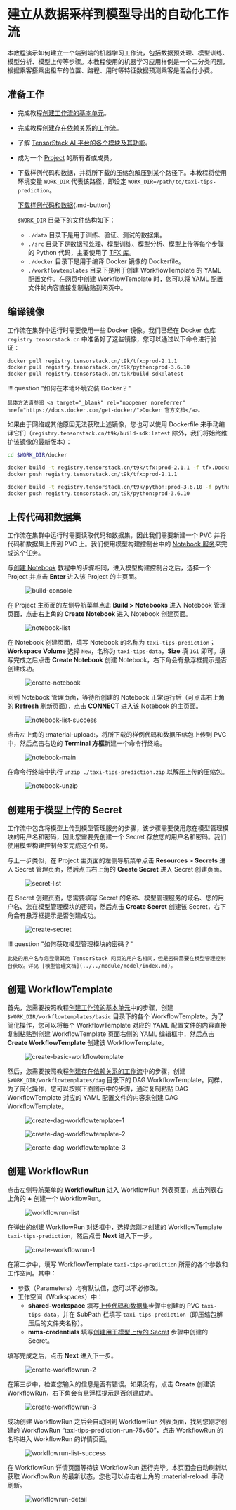 # 建立从数据采样到模型导出的自动化工作流

本教程演示如何建立一个端到端的机器学习工作流，包括数据预处理、模型训练、模型分析、模型上传等步骤。本教程使用的机器学习应用样例是一个二分类问题，根据乘客搭乘出租车的位置、路程、用时等特征数据预测乘客是否会付小费。

## 准备工作

* 完成教程[创建工作流的基本单元](./create-basic-unit-of-workflow.md)。
* 完成教程[创建存在依赖关系的工作流](./create-workflow-including-dependencies.md)。
* 了解 [TensorStack AI 平台的各个模块及其功能](../../product-introduction/overview.md)。
* 成为一个 [Project](../../module/security/index.md#project) 的所有者或成员。
* 下载样例代码和数据，并将所下载的压缩包解压到某个路径下。本教程将使用环境变量 `WORK_DIR` 代表该路径，即设定 `WORK_DIR=/path/to/taxi-tips-prediction`。

    [下载样例代码和数据](../assets/tasks/build-automatic-workflow/build-automatic-workflow-from-data-sampling-to-model-exporting/taxi-tips-prediction.zip){.md-button}

    `$WORK_DIR` 目录下的文件结构如下：

    * `./data` 目录下是用于训练、验证、测试的数据集。
    * `./src` 目录下是数据预处理、模型训练、模型分析、模型上传等每个步骤的 Python 代码，主要使用了 <a target="_blank" rel="noopener noreferrer" href="https://www.tensorflow.org/tfx">TFX 库</a>。
    * `./docker` 目录下是用于编译 Docker 镜像的 Dockerfile。
    * `./workflowtemplates` 目录下是用于创建 WorkflowTemplate 的 YAML 配置文件。在网页中创建 WorkflowTemplate 时，您可以将 YAML 配置文件的内容直接复制粘贴到网页中。


## 编译镜像

工作流在集群中运行时需要使用一些 Docker 镜像。我们已经在 Docker 仓库 `registry.tensorstack.cn` 中准备好了这些镜像，您可以通过以下命令进行验证：

```bash
docker pull registry.tensorstack.cn/t9k/tfx:prod-2.1.1
docker pull registry.tensorstack.cn/t9k/python:prod-3.6.10
docker pull registry.tensorstack.cn/t9k/build-sdk:latest
```

!!! question "如何在本地环境安装 Docker？"

    具体方法请参阅 <a target="_blank" rel="noopener noreferrer" href="https://docs.docker.com/get-docker/">Docker 官方文档</a>。

如果由于网络或其他原因无法获取上述镜像，您也可以使用 Dockerfile 来手动编译它们（`registry.tensorstack.cn/t9k/build-sdk:latest` 除外，我们将始终维护该镜像的最新版本）：

```bash
cd $WORK_DIR/docker

docker build -t registry.tensorstack.cn/t9k/tfx:prod-2.1.1 -f tfx.Dockerfile .
docker push registry.tensorstack.cn/t9k/tfx:prod-2.1.1

docker build -t registry.tensorstack.cn/t9k/python:prod-3.6.10 -f python3.Dockerfile .
docker push registry.tensorstack.cn/t9k/python:prod-3.6.10
```


## 上传代码和数据集

工作流在集群中运行时需要读取代码和数据集，因此我们需要新建一个 PVC 并将代码和数据集上传到 PVC 上。我们使用模型构建控制台中的 [Notebook 服务](../../module/building/notebook.md)来完成这个任务。

与[创建 Notebook](../develop-and-test-model/create-notebook.md) 教程中的步骤相同，进入模型构建控制台之后，选择一个 Project 并点击 **Enter** 进入该 Project 的主页面。

<figure class="screenshot">
  <img alt="build-console" src="../assets/tasks/build-automatic-workflow/build-automatic-workflow-from-data-sampling-to-model-exporting/building.png" class="screenshot"/>
</figure>

在 Project 主页面的左侧导航菜单点击 **Build&nbsp;> Notebooks** 进入 Notebook 管理页面，点击右上角的 **Create Notebook** 进入 Notebook 创建页面。

<figure class="screenshot">
  <img alt="notebook-list" src="../assets/tasks/build-automatic-workflow/build-automatic-workflow-from-data-sampling-to-model-exporting/notebook-list.png" class="screenshot"/>
</figure>

在 Notebook 创建页面，填写 Notebook 的名称为 `taxi-tips-prediction`；**Workspace Volume** 选择 `New`，名称为 `taxi-tips-data`，**Size** 填 `1Gi` 即可。填写完成之后点击 **Create Notebook** 创建 Notebook，右下角会有悬浮框提示是否创建成功。

<figure class="screenshot">
  <img alt="create-notebook" src="../assets/tasks/build-automatic-workflow/build-automatic-workflow-from-data-sampling-to-model-exporting/create-notebook.png" class="screenshot"/>
</figure>

回到 Notebook 管理页面，等待所创建的 Notebook 正常运行后（可点击右上角的 **Refresh** 刷新页面），点击 **CONNECT** 进入该 Notebook 的主页面。

<figure class="screenshot">
  <img alt="notebook-list-success" src="../assets/tasks/build-automatic-workflow/build-automatic-workflow-from-data-sampling-to-model-exporting/notebook-list-success.png" class="screenshot"/>
</figure>

点击左上角的 :material-upload:，将所下载的样例代码和数据压缩包上传到 PVC 中，然后点击右边的 **Terminal 方框**新建一个命令行终端。

<figure class="screenshot">
  <img alt="notebook-main" src="../assets/tasks/build-automatic-workflow/build-automatic-workflow-from-data-sampling-to-model-exporting/notebook-main.png" class="screenshot"/>
</figure>

在命令行终端中执行 `unzip ./taxi-tips-prediction.zip` 以解压上传的压缩包。

<figure class="screenshot">
  <img alt="notebook-unzip" src="../assets/tasks/build-automatic-workflow/build-automatic-workflow-from-data-sampling-to-model-exporting/notebook-unzip.png" class="screenshot"/>
</figure>


## 创建用于模型上传的 Secret

工作流中包含将模型上传到模型管理服务的步骤，该步骤需要使用您在模型管理模块的用户名和密码，因此您需要先创建一个 Secret 存放您的用户名和密码。我们使用模型构建控制台来完成这个任务。

与上一步类似，在 Project 主页面的左侧导航菜单点击 **Resources&nbsp;> Secrets** 进入 Secret 管理页面，然后点击右上角的 **Create Secret** 进入 Secret 创建页面。

<figure class="screenshot">
  <img alt="secret-list" src="../assets/tasks/build-automatic-workflow/build-automatic-workflow-from-data-sampling-to-model-exporting/secret-list.png" class="screenshot"/>
</figure>

在 Secret 创建页面，您需要填写 Secret 的名称、模型管理服务的域名、您的用户名、您在模型管理模块的密码，然后点击 **Create Secret** 创建该 Secret，右下角会有悬浮框提示是否创建成功。

<figure class="screenshot">
  <img alt="create-secret" src="../assets/tasks/build-automatic-workflow/build-automatic-workflow-from-data-sampling-to-model-exporting/create-secret.png" class="screenshot"/>
</figure>

!!! question "如何获取模型管理模块的密码？"

    此处的用户名与您登录其他 TensorStack 网页的用户名相同，但是密码需要在模型管理控制台获取。详见 [模型管理文档](../../module/model/index.md)。


## 创建 WorkflowTemplate

首先，您需要按照教程[创建工作流的基本单元](./create-basic-unit-of-workflow.md)中的步骤，创建 `$WORK_DIR/workflowtemplates/basic` 目录下的各个 WorkflowTemplate。为了简化操作，您可以将每个 WorkflowTemplate 对应的 YAML 配置文件的内容直接复制粘贴到创建 WorkflowTemplate 页面右侧的 YAML 编辑框中，然后点击 **Create WorkflowTemplate** 创建该 WorkflowTemplate。

<figure class="screenshot">
  <img alt="create-basic-workflowtemplate" src="../assets/tasks/build-automatic-workflow/build-automatic-workflow-from-data-sampling-to-model-exporting/create-basic-workflowtemplate.png" class="screenshot"/>
</figure>

然后，您需要按照教程[创建存在依赖关系的工作流](./create-workflow-including-dependencies.md)中的步骤，创建 `$WORK_DIR/workflowtemplates/dag` 目录下的 DAG WorkflowTemplate。同样，为了简化操作，您可以按照下面图示中的步骤，通过复制粘贴 DAG WorkflowTemplate 对应的 YAML 配置文件的内容来创建 DAG WorkflowTemplate。

<figure class="screenshot">
  <img alt="create-dag-workflowtemplate-1" src="../assets/tasks/build-automatic-workflow/build-automatic-workflow-from-data-sampling-to-model-exporting/create-dag-workflowtemplate-1.png" class="screenshot"/>
</figure>

<figure class="screenshot">
  <img alt="create-dag-workflowtemplate-2" src="../assets/tasks/build-automatic-workflow/build-automatic-workflow-from-data-sampling-to-model-exporting/create-dag-workflowtemplate-2.png" class="screenshot"/>
</figure>

<figure class="screenshot">
  <img alt="create-dag-workflowtemplate-3" src="../assets/tasks/build-automatic-workflow/build-automatic-workflow-from-data-sampling-to-model-exporting/create-dag-workflowtemplate-3.png" class="screenshot"/>
</figure>


## 创建 WorkflowRun

点击左侧导航菜单的 **WorkflowRun** 进入 WorkflowRun 列表页面，点击列表右上角的 **+** 创建一个 WorkflowRun。

<figure class="screenshot">
  <img alt="workflowrun-list" src="../assets/tasks/build-automatic-workflow/build-automatic-workflow-from-data-sampling-to-model-exporting/workflowrun-list.png" class="screenshot"/>
</figure>

在弹出的创建 WorkflowRun 对话框中，选择您刚才创建的 WorkflowTemplate `taxi-tips-prediction`，然后点击 **Next** 进入下一步。

<figure class="screenshot">
  <img alt="create-workflowrun-1" src="../assets/tasks/build-automatic-workflow/build-automatic-workflow-from-data-sampling-to-model-exporting/create-workflowrun-1.png" class="screenshot"/>
</figure>

在第二步中，填写 WorkflowTemplate `taxi-tips-prediction` 所需的各个参数和工作空间。其中：

* 参数（Parameters）均有默认值，您可以不必修改。
* 工作空间（Workspaces）中：
    * **shared-workspace** 填写[上传代码和数据集](#上传代码和数据集)步骤中创建的 PVC `taxi-tips-data`，并在 SubPath 栏填写 `taxi-tips-prediction`（即压缩包解压后的文件夹名称）。
    * **mms-credentials** 填写[创建用于模型上传的 Secret](#创建用于模型上传的-secret) 步骤中创建的 Secret。

填写完成之后，点击 **Next** 进入下一步。

<figure class="screenshot">
  <img alt="create-workflowrun-2" src="../assets/tasks/build-automatic-workflow/build-automatic-workflow-from-data-sampling-to-model-exporting/create-workflowrun-2.png" class="screenshot"/>
</figure>

在第三步中，检查您输入的信息是否有错误。如果没有，点击 **Create** 创建该 WorkflowRun，右下角会有悬浮框提示是否创建成功。

<figure class="screenshot">
  <img alt="create-workflowrun-3" src="../assets/tasks/build-automatic-workflow/build-automatic-workflow-from-data-sampling-to-model-exporting/create-workflowrun-3.png" class="screenshot"/>
</figure>

成功创建 WorkflowRun 之后会自动回到 WorkflowRun 列表页面，找到您刚才创建的 WorkflowRun “taxi-tips-prediction-run-75v60”，点击 WorkflowRun 的名称进入 WorkflowRun 的详情页面。

<figure class="screenshot">
  <img alt="workflowrun-list-success" src="../assets/tasks/build-automatic-workflow/build-automatic-workflow-from-data-sampling-to-model-exporting/workflowrun-list-success.png" class="screenshot"/>
</figure>

在 WorkflowRun 详情页面等待该 WorkflowRun 运行完毕。本页面会自动刷新以获取 WorkflowRun 的最新状态，您也可以点击右上角的 :material-reload: 手动刷新。

<figure class="screenshot">
  <img alt="workflowrun-detail" src="../assets/tasks/build-automatic-workflow/build-automatic-workflow-from-data-sampling-to-model-exporting/workflowrun-detail.png" class="screenshot"/>
</figure>
